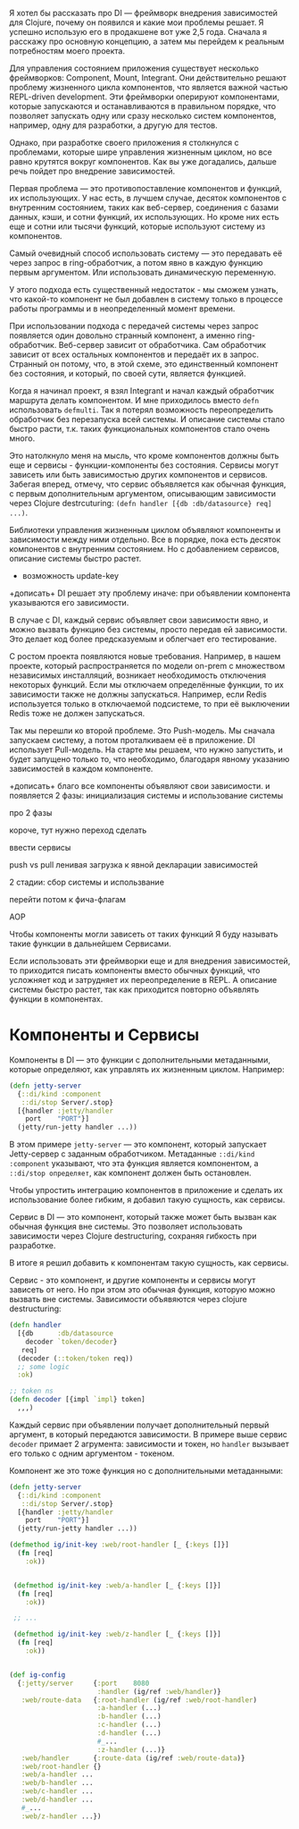 Я хотел бы рассказать про DI — фреймворк внедрения зависимостей для Clojure, почему он появился и какие мои проблемы решает.
Я успешно использую его в продакшене вот уже 2,5 года.
Сначала я расскажу про основную концепцию, а затем мы перейдем к реальным потребностям моего проекта.

Для управления состоянием приложения существует несколько фреймворков: Component, Mount, Integrant.
Они действительно решают проблему жизненного цикла компонентов, что является важной частью REPL-driven development.
Эти фреймворки оперируют компонентами, которые запускаются и останавливаются в правильном порядке,
что позволяет запускать одну или сразу несколько систем компонентов, например, одну для разработки, а другую для тестов.

Однако, при разработке своего приложения я столкнулся с проблемами, которые шире управления жизненным циклом,
но все равно крутятся вокруг компонентов. Как вы уже догадались, дальше речь пойдет про внедрение зависимостей.

Первая проблема — это противопоставление компонентов и функций, их использующих.
У нас есть, в лучшем случае, десяток компонентов с внутренним состоянием,
таких как веб-сервер, соединения с базами данных, кэши, и сотни функций, их использующих.
Но кроме них есть еще и сотни или тысячи функций, которые используют систему из компонентов.

Самый очевидный способ использовать систему — это передавать её через запрос в ring-обработчик,
а потом явно в каждую функцию первым аргументом. Или использовать динамическую переменную.

У этого подхода есть существенный недостаток - мы сможем узнать, что какой-то компонент не был добавлен в систему
только в процессе работы программы и в неопределенный момент времени.

При использовании подхода с передачей системы через запрос появляется один довольно странный компонент,
а именно ring-обработчик.
Веб-сервер зависит от обработчика.
Сам обработчик зависит от всех остальных компонентов и передаёт их в запрос.
Странный он потому, что, в этой схеме, это единственный компонент без состояния,
и который, по своей сути, является функцией.

Когда я начинал проект, я взял Integrant и начал каждый обработчик маршрута делать компонентом.
И мне приходилось вместо `defn` использовать `defmulti`.
Так я потерял возможность переопределить обработчик без перезапуска всей системы.
И описание системы стало быстро расти, т.к. таких функциональных компонентов стало очень много.

Это натолкнуло меня на мысль, что кроме компонентов должны быть еще и сервисы -
функции-компоненты без состояния.
Сервисы могут зависеть или быть зависимостью других компонентов и сервисов.
Забегая вперед, отмечу, что сервис объявляется как обычная функция,
с первым дополнительным аргументом, описывающим зависимости через Clojure destrcuturing:
`(defn handler [{db :db/datasource} req] ...)`.

Библиотеки управления жизненным циклом объявляют компоненты и зависимости между ними отдельно.
Все в порядке, пока есть десяток компонентов с внутренним состоянием.
Но с добавлением сервисов, описание системы быстро растет.
+ возможность update-key


+дописать+
DI решает эту проблему иначе: при объявлении компонента указываются его зависимости.




В случае с DI, каждый сервис объявляет свои зависимости явно,
и можно вызвать функцию без системы, просто передав ей зависимости.
Это делает код более предсказуемым и облегчает его тестирование.

С ростом проекта появляются новые требования.
Например, в нашем проекте, который распространяется по модели on-prem с множеством независимых инсталляций,
возникает необходимость отключения некоторых функций.
Если мы отключаем определённые функции, то их зависимости также не должны запускаться.
Например, если Redis используется только в отключаемой подсистеме, то при её выключении Redis тоже не должен запускаться.

Так мы перешли ко второй проблеме. Это Push-модель.
Мы сначала запускаем систему, а потом проталкиваем её в приложение.
DI использует Pull-модель. На старте мы решаем, что нужно запустить, и будет запущено только то, что необходимо,
благодаря явному указанию зависимостей в каждом компоненте.

+дописать+
благо все компоненты объявляют свои зависимости.
и появляется 2 фазы: инициализация системы и использование системы






про 2 фазы



короче, тут нужно переход сделать

ввести сервисы

push vs pull
ленивая загрузка
к явной декларации зависимостей

2 стадии: сбор системы и использвание

перейти потом к фича-флагам


AOP


Чтобы компоненты могли зависеть от таких функций
Я буду называть такие функции в дальнейшем Сервисами.




Если использовать эти фреймворки еще и для внедрения зависимостей,
то приходится писать компоненты вместо обычных функций,
что усложняет код и затрудняет их переопределение в REPL.
А описание системы быстро растет, так как приходится повторно объявлять функции в компонентах.










# Компоненты и Сервисы

Компоненты в DI — это функции с дополнительными метаданными, которые определяют,
как управлять их жизненным циклом. Например:

```clojure
(defn jetty-server
  {::di/kind :component
   ::di/stop Server/.stop}
  [{handler :jetty/handler
    port    "PORT"}]
  (jetty/run-jetty handler ...))
```

В этом примере `jetty-server` — это компонент, который запускает Jetty-сервер с заданным обработчиком.
Метаданные `::di/kind :component` указывают, что эта функция является компонентом,
а `::di/stop определяет`, как компонент должен быть остановлен.


Чтобы упростить интеграцию компонентов в приложение и сделать их использование более гибким,
я добавил такую сущность, как сервисы.


Сервис в DI — это компонент, который также может быть вызван как обычная функция вне системы. Это позволяет использовать зависимости через Clojure destructuring, сохраняя гибкость при разработке.





В итоге я решил добавить к компонентам такую сущность, как сервисы.

Сервис - это компонент, и другие компоненты и сервисы могут зависеть от него.
Но при этом это обычная функция, которую можно вызвать вне системы.
Зависимости объявяются через clojure destructuring:


```clojure
(defn handler
  [{db      :db/datasource
    decoder `token/decoder}
   req]
  (decoder (::token/token req))
  ;; some logic
  :ok)

;; token ns
(defn decoder [{impl `impl} token]
  ,,,)
```

Каждый сервис при объявлении получает дополнительный первый аргумент,
в который передаются зависимости.
В примере выше сервис `decoder` примает 2 агрумента: зависимости и токен,
но `handler` вызывает его только с одним аргументом - токеном.


Компонент же это тоже функция но с дополнительными метаданными:

```clojure
(defn jetty-server
  {::di/kind :component
   ::di/stop Server/.stop}
  [{handler :jetty/handler
    port    "PORT"}]
  (jetty/run-jetty handler ...))
```




```clojure
(defmethod ig/init-key :web/root-handler [_ {:keys []}]
  (fn [req]
    :ok))


 (defmethod ig/init-key :web/a-handler [_ {:keys []}]
  (fn [req]
    :ok))

 ;; ...

 (defmethod ig/init-key :web/z-handler [_ {:keys []}]
  (fn [req]
    :ok))


(def ig-config
  {:jetty/server     {:port    8080
                      :handler (ig/ref :web/handler)}
   :web/route-data   {:root-handler (ig/ref :web/root-handler)
                      :a-handler (...)
                      :b-handler (...)
                      :c-handler (...)
                      :d-handler (...)
                      #_...
                      :z-handler (...)}
   :web/handler      {:route-data (ig/ref :web/route-data)}
   :web/root-handler {}
   :web/a-handler ...
   :web/b-handler ...
   :web/c-handler ...
   :web/d-handler ...
   #_...
   :web/z-handler ...})
```
